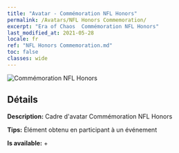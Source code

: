 ```yaml
---
title: "Avatar - Commémoration NFL Honors"
permalink: /Avatars/NFL Honors Commemoration/
excerpt: "Era of Chaos  Commémoration NFL Honors"
last_modified_at: 2021-05-28
locale: fr
ref: "NFL Honors Commemoration.md"
toc: false
classes: wide
---
```

 ![Commémoration NFL Honors](/images/a/avatarFrame_94.png)

## Détails

 **Description:** Cadre d'avatar Commémoration NFL Honors 

 **Tips:** Élément obtenu en participant à un événement 

 **Is available:**  + 

